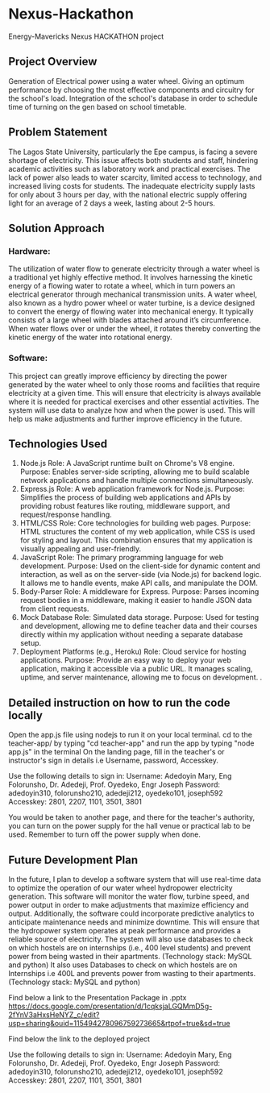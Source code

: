 # Nexus-Hackathon
Energy-Mavericks Nexus HACKATHON project

## Project Overview
Generation of Electrical power using a water wheel. Giving an optimum performance by choosing the most effective components and circuitry for the school's load. Integration of the school's database in order to schedule time of turning on the gen based on school timetable.

## Problem Statement
The Lagos State University, particularly the Epe campus, is facing a severe shortage of electricity. This issue affects both students and staff, hindering academic activities such as laboratory work and practical exercises. The lack of power also leads to water scarcity, limited access to technology, and increased living costs for students. The inadequate electricity supply lasts for only about 3 hours per day, with the national electric supply offering light for an average of 2 days a week, lasting about 2-5 hours.

## Solution Approach
### Hardware:
The utilization of water flow to generate electricity through a water wheel is a traditional yet highly effective method. It involves harnessing the kinetic energy of a flowing water to rotate a wheel, which in turn powers an electrical generator through mechanical transmission units.
A water wheel, also known as a hydro power wheel or water turbine, is a device designed to convert the energy of flowing water into mechanical energy. It typically consists of a large wheel with blades attached around it’s circumference. When water flows over or under the wheel, it rotates thereby converting the kinetic energy of the water into rotational energy.
### Software:
This project can greatly improve efficiency by directing the power generated by the water wheel to only those rooms and facilities that require electricity at a given time. This will ensure that electricity is always available where it is needed for practical exercises and other essential activities. The system will use data to analyze how and when the power is used. This will help us make adjustments and further improve efficiency in the future.



## Technologies Used 
1. Node.js
Role: A JavaScript runtime built on Chrome's V8 engine.
Purpose: Enables server-side scripting, allowing me to build scalable network applications and handle multiple connections simultaneously.
2. Express.js
Role: A web application framework for Node.js.
Purpose: Simplifies the process of building web applications and APIs by providing robust features like routing, middleware support, and request/response handling.
3. HTML/CSS
Role: Core technologies for building web pages.
Purpose: HTML structures the content of my web application, while CSS is used for styling and layout. This combination ensures that my application is visually appealing and user-friendly.
4. JavaScript
Role: The primary programming language for web development.
Purpose: Used on the client-side for dynamic content and interaction, as well as on the server-side (via Node.js) for backend logic. It allows me to handle events, make API calls, and manipulate the DOM.
5. Body-Parser
Role: A middleware for Express.
Purpose: Parses incoming request bodies in a middleware, making it easier to handle JSON data from client requests.
6. Mock Database
Role: Simulated data storage.
Purpose: Used for testing and development, allowing me to define teacher data and their courses directly within my application without needing a separate database setup.
7. Deployment Platforms (e.g., Heroku)
Role: Cloud service for hosting applications.
Purpose: Provide an easy way to deploy your web application, making it accessible via a public URL. It manages scaling, uptime, and server maintenance, allowing me to focus on development.
.

## Detailed instruction on how to run the code locally
Open the app.js file using nodejs to run it on your local terminal.
cd to the teacher-app/ by typing "cd teacher-app" and run the app by typing "node app.js" in the terminal
On the landing page, fill in the teacher's or instructor's sign in details i.e Username, password, Accesskey.

Use the following details to sign in:
Username: Adedoyin Mary, Eng Folorunsho, Dr. Adedeji, Prof. Oyedeko, Engr Joseph
Password: adedoyin310, folorunsho210, adedeji212, oyedeko101, joseph592
Accesskey: 2801, 2207, 1101, 3501, 3801

You would be taken to another page, and there for the teacher's authority, you can turn on the power supply for the hall venue or practical lab to be used.
Remember to turn off the power supply when done.



## Future Development Plan
In the future, I plan to develop a software system that will use real-time data to optimize the operation of our water wheel hydropower electricity generation. This software will monitor the water flow, turbine speed, and power output in order to make adjustments that maximize efficiency and output. 
Additionally, the software could incorporate predictive analytics to anticipate maintenance needs and minimize downtime. This will ensure that the hydropower system operates at peak performance and provides a reliable source of electricity. 
The system will also use databases to check on which hostels are on internships (i.e., 400 level students) and prevent power from being wasted in their apartments. (Technology stack: MySQL and python)
It also uses Databases to check on which hostels are on Internships i.e 400L and prevents power from wasting to their apartments. (Technology stack: MySQL and python)

Find below a link to the Presentation Package in .pptx
https://docs.google.com/presentation/d/1cqksjaLGQMmD5g-2fYnV3aHxsHeNYZ_c/edit?usp=sharing&ouid=115494278096759273665&rtpof=true&sd=true

Find below the link to the deployed project

Use the following details to sign in:
Username: Adedoyin Mary, Eng Folorunsho, Dr. Adedeji, Prof. Oyedeko, Engr Joseph
Password: adedoyin310, folorunsho210, adedeji212, oyedeko101, joseph592
Accesskey: 2801, 2207, 1101, 3501, 3801
